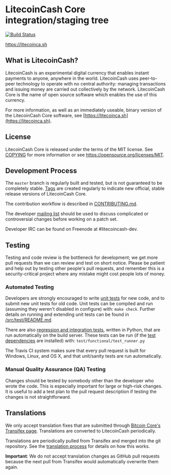 LitecoinCash Core integration/staging tree
=====================================

[![Build Status](https://travis-ci.org/litecoincash-project/litecoincash.svg?branch=master)](https://travis-ci.org/litecoincash-project/litecoincash)

https://litecoinca.sh

What is LitecoinCash?
----------------

LitecoinCash is an experimental digital currency that enables instant payments to
anyone, anywhere in the world. LitecoinCash uses peer-to-peer technology to operate
with no central authority: managing transactions and issuing money are carried
out collectively by the network. LitecoinCash Core is the name of open source
software which enables the use of this currency.

For more information, as well as an immediately useable, binary version of
the LitecoinCash Core software, see [https://litecoinca.sh](https://litecoinca.sh).

License
-------

LitecoinCash Core is released under the terms of the MIT license. See [COPYING](COPYING) for more
information or see https://opensource.org/licenses/MIT.

Development Process
-------------------

The `master` branch is regularly built and tested, but is not guaranteed to be
completely stable. [Tags](https://github.com/litecoincash-project/litecoincash/tags) are created
regularly to indicate new official, stable release versions of LitecoinCash Core.

The contribution workflow is described in [CONTRIBUTING.md](CONTRIBUTING.md).

The developer [mailing list](https://groups.google.com/forum/#!forum/litecoincash-dev)
should be used to discuss complicated or controversial changes before working
on a patch set.

Developer IRC can be found on Freenode at #litecoincash-dev.

Testing
-------

Testing and code review is the bottleneck for development; we get more pull
requests than we can review and test on short notice. Please be patient and help out by testing
other people's pull requests, and remember this is a security-critical project where any mistake might cost people
lots of money.

### Automated Testing

Developers are strongly encouraged to write [unit tests](src/test/README.md) for new code, and to
submit new unit tests for old code. Unit tests can be compiled and run
(assuming they weren't disabled in configure) with: `make check`. Further details on running
and extending unit tests can be found in [/src/test/README.md](/src/test/README.md).

There are also [regression and integration tests](/test), written
in Python, that are run automatically on the build server.
These tests can be run (if the [test dependencies](/test) are installed) with: `test/functional/test_runner.py`

The Travis CI system makes sure that every pull request is built for Windows, Linux, and OS X, and that unit/sanity tests are run automatically.

### Manual Quality Assurance (QA) Testing

Changes should be tested by somebody other than the developer who wrote the
code. This is especially important for large or high-risk changes. It is useful
to add a test plan to the pull request description if testing the changes is
not straightforward.

Translations
------------

We only accept translation fixes that are submitted through [Bitcoin Core's Transifex page](https://www.transifex.com/projects/p/bitcoin/).
Translations are converted to LitecoinCash periodically.

Translations are periodically pulled from Transifex and merged into the git repository. See the
[translation process](doc/translation_process.md) for details on how this works.

**Important**: We do not accept translation changes as GitHub pull requests because the next
pull from Transifex would automatically overwrite them again.
